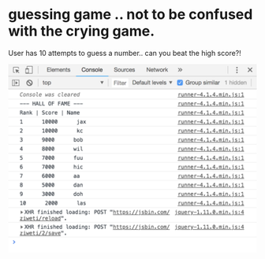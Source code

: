 # guessing game .. not to be confused with the crying game.

User has 10 attempts to guess a number.. can you beat the high score?!



![alt tag](https://github.com/bobbyleeacn/guessing-game/blob/master/guessgame_scoreboard.png)
